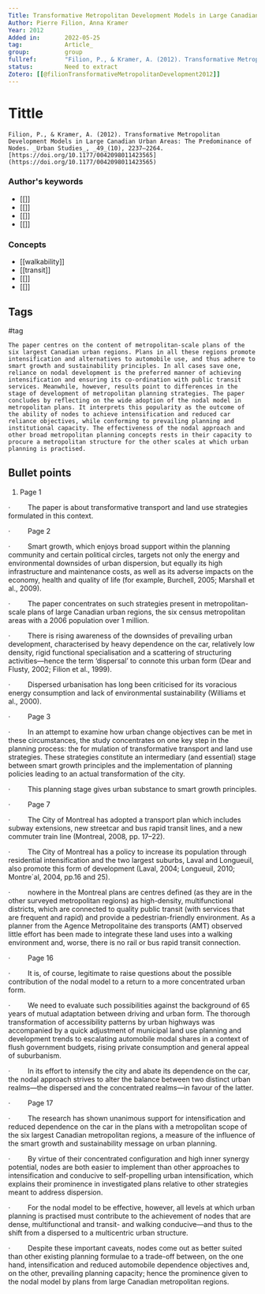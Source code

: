 ```yaml
---
Title: Transformative Metropolitan Development Models in Large Canadian Urban Areas; The Predominance of Nodes
Author: Pierre Filion, Anna Kramer
Year: 2012
Added in:		2022-05-25
tag:			Article_
group:			group
fullref: 		"Filion, P., & Kramer, A. (2012). Transformative Metropolitan Development Models in Large Canadian Urban Areas: The Predominance of Nodes. _Urban Studies_, _49_(10), 2237–2264. [https://doi.org/10.1177/0042098011423565](https://doi.org/10.1177/0042098011423565)"
status:			Need to extract
Zotero: [[@filionTransformativeMetropolitanDevelopment2012]]
---
```


# Tittle 
```ad-quote
Filion, P., & Kramer, A. (2012). Transformative Metropolitan Development Models in Large Canadian Urban Areas: The Predominance of Nodes. _Urban Studies_, _49_(10), 2237–2264. [https://doi.org/10.1177/0042098011423565](https://doi.org/10.1177/0042098011423565)
```
### Author's keywords
- [[]]
- [[]]
- [[]]
- [[]]
### Concepts
- [[walkability]]
- [[transit]]
- [[]]
- [[]]
## Tags
#tag

```ad-abstract
The paper centres on the content of metropolitan-scale plans of the six largest Canadian urban regions. Plans in all these regions promote intensification and alternatives to automobile use, and thus adhere to smart growth and sustainability principles. In all cases save one, reliance on nodal development is the preferred manner of achieving intensification and ensuring its co-ordination with public transit services. Meanwhile, however, results point to differences in the stage of development of metropolitan planning strategies. The paper concludes by reflecting on the wide adoption of the nodal model in metropolitan plans. It interprets this popularity as the outcome of the ability of nodes to achieve intensification and reduced car reliance objectives, while conforming to prevailing planning and institutional capacity. The effectiveness of the nodal approach and other broad metropolitan planning concepts rests in their capacity to procure a metropolitan structure for the other scales at which urban planning is practised.
```

## Bullet points
1. Page 1

·         The paper is about transformative transport and land use strategies formulated in this context.

·         Page 2

·         Smart growth, which enjoys broad support within the planning community and certain political circles, targets not only the energy and environmental downsides of urban dispersion, but equally its high infrastructure and maintenance costs, as well as its adverse impacts on the economy, health and quality of life (for example, Burchell, 2005; Marshall et al., 2009).

·         The paper concentrates on such strategies present in metropolitan-scale plans of large Canadian urban regions, the six census metropolitan areas with a 2006 population over 1 million.

·         There is rising awareness of the downsides of prevailing urban development, characterised by heavy dependence on the car, relatively low density, rigid functional specialisation and a scattering of structuring activities—hence the term ‘dispersal’ to connote this urban form (Dear and Flusty, 2002; Filion et al., 1999).

·         Dispersed urbanisation has long been criticised for its voracious energy consumption and lack of environmental sustainability (Williams et al., 2000).

·         Page 3

·         In an attempt to examine how urban change objectives can be met in these circumstances, the study concentrates on one key step in the planning process: the for mulation of transformative transport and land use strategies. These strategies constitute an intermediary (and essential) stage between smart growth principles and the implementation of planning policies leading to an actual transformation of the city.

·         This planning stage gives urban substance to smart growth principles.

·         Page 7

·         The City of Montreal has adopted a transport plan which includes subway extensions, new streetcar and bus rapid transit lines, and a new commuter train line (Montreal, 2008, pp. 17–22).

·         The City of Montreal has a policy to increase its population through residential intensification and the two largest suburbs, Laval and Longueuil, also promote this form of development (Laval, 2004; Longueuil, 2010; Montre´al, 2004, pp.16 and 25).

·         nowhere in the Montreal plans are centres defined (as they are in the other surveyed metropolitan regions) as high-density, multifunctional districts, which are connected to quality public transit (with services that are frequent and rapid) and provide a pedestrian-friendly environment. As a planner from the Agence Metropolitaine des transports (AMT) observed little effort has been made to integrate these land uses into a walking environment and, worse, there is no rail or bus rapid transit connection.

·         Page 16

·         It is, of course, legitimate to raise questions about the possible contribution of the nodal model to a return to a more concentrated urban form.

·         We need to evaluate such possibilities against the background of 65 years of mutual adaptation between driving and urban form. The thorough transformation of accessibility patterns by urban highways was accompanied by a quick adjustment of municipal land use planning and development trends to escalating automobile modal shares in a context of flush government budgets, rising private consumption and general appeal of suburbanism.

·         In its effort to intensify the city and abate its dependence on the car, the nodal approach strives to alter the balance between two distinct urban realms—the dispersed and the concentrated realms—in favour of the latter.

·         Page 17

·         The research has shown unanimous support for intensification and reduced dependence on the car in the plans with a metropolitan scope of the six largest Canadian metropolitan regions, a measure of the influence of the smart growth and sustainability message on urban planning.

·         By virtue of their concentrated configuration and high inner synergy potential, nodes are both easier to implement than other approaches to intensification and conducive to self-propelling urban intensification, which explains their prominence in investigated plans relative to other strategies meant to address dispersion.

·         For the nodal model to be effective, however, all levels at which urban planning is practised must contribute to the achievement of nodes that are dense, multifunctional and transit- and walking conducive—and thus to the shift from a dispersed to a multicentric urban structure.

·         Despite these important caveats, nodes come out as better suited than other existing planning formulae to a trade-off between, on the one hand, intensification and reduced automobile dependence objectives and, on the other, prevailing planning capacity; hence the prominence given to the nodal model by plans from large Canadian metropolitan regions.
